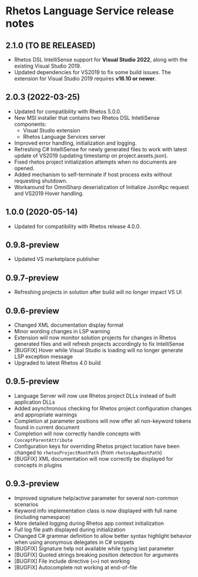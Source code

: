 # Rhetos Language Service release notes

## 2.1.0 (TO BE RELEASED)

* Rhetos DSL IntelliSense support for **Visual Studio 2022**,
  along with the existing Visual Studio 2019.
* Updated dependencies for VS2019 to fix some build issues.
  The extension for Visual Studio 2019 requires **v16.10 or newer**.

## 2.0.3 (2022-03-25)

* Updated for compatibility with Rhetos 5.0.0.
* New MSI installer that contains two Rhetos DSL IntelliSense components:
  * Visual Studio extension
  * Rhetos Language Services server
* Improved error handling, initialization and logging.
* Refreshing C# IntelliSense for newly generated files to work with latest update of VS2019 (updating timestamp on project.assets.json).
* Fixed rhetos project initialization attempts when no documents are opened.
* Added mechanism to self-terminate if host process exits without requesting shutdown.
* Workaround for OmniSharp deserialization of Initialize JsonRpc request and VS2019 Hover handling.

## 1.0.0 (2020-05-14)

* Updated for compatibility with Rhetos release 4.0.0.

## 0.9.8-preview

* Updated VS marketplace publisher

## 0.9.7-preview

* Refreshing projects in solution after build will no longer impact VS UI

## 0.9.6-preview

* Changed XML documentation display format
* Minor wording changes in LSP warning
* Extension will now monitor solution projects for changes in Rhetos generated files and will refresh projects accordingly to fix IntelliSense
* [BUGFIX] Hover while Visual Studio is loading will no longer generate LSP exception message
* Upgraded to latest Rhetos 4.0 build

## 0.9.5-preview

* Language Server will now use Rhetos project DLLs instead of built application DLLs
* Added asynchronous checking for Rhetos project configuration changes and appropriate warnings
* Completion at parameter positions will now offer all non-keyword tokens found in current document
* Completion will now correctly handle concepts with `ConceptParentAttribute`
* Configuration keys for overriding Rhetos project location have been changed to `rhetosProjectRootPath` (from `rhetosAppRootPath`)
* [BUGFIX] XML documentation will now correctly be displayed for concepts in plugins

## 0.9.3-preview

* Improved signature help/active parameter for several non-common scenarios
* Keyword info implementation class is now displayed with full name (including namespace)
* More detailed logging during Rhetos app context initialization
* Full log file path displayed during initialization
* Changed C# grammar definition to allow better syntax highlight behavior when using anonymous delegates in C# snippets
* [BUGFIX] Signature help not available while typing last parameter
* [BUGFIX] Quoted strings breaking position detection for arguments
* [BUGFIX] File include directive (`<>`) not working
* [BUGFIX] Autocomplete not working at end-of-file
